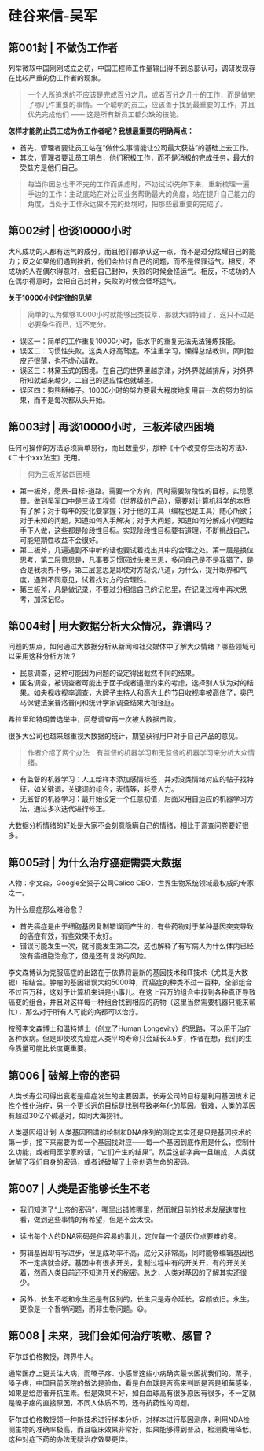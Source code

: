 # 硅谷来信-吴军

## 第001封 | 不做伪工作者

列举微软中国刚刚成立之初，中国工程师工作量输出得不到总部认可，调研发现存在比较严重的伪工作者的现象。

> 一个人所追求的不应该是完成百分之几，或者百分之几十的工作，而是做完了哪几件重要的事情。一个聪明的员工，应该善于找到最重要的工作，并且优先完成他们 —— 这是所有新员工都欠缺的技能。

**怎样才能防止员工成为伪工作者呢？我想最重要的明确两点：**
- 首先，管理者要让员工站在“做什么事情能让公司最大获益”的基础上去工作。
- 其次，管理者要让员工明白，他们积极工作，而不是消极的完成任务，最大的受益方是他们自己。

> 每当你因总也干不完的工作而焦虑时，不妨试试i先停下来，重新梳理一遍手边的工作：主动底站在对公司业务帮助最大的角度，站在提升自己能力的角度，当处于工作永远做不完的处境时，把那些最重要的完成了。

## 第002封 | 也谈10000小时

大凡成功的人都有运气的成分，而且他们都承认这一点，而不是过分炫耀自己的能力；反之如果他们遇到挫折，他们会检讨自己的问题，而不是怪罪运气。相反，不成功的人在偶尔得意时，会把自己封神，失败的时候会怪运气。相反，不成功的人在偶尔得意时，会把自己封神，失败的时候会怪坏运气。

**关于10000小时定律的见解**
> 简单的认为做够10000小时就能够出类拔萃，那就大错特错了，这只不过是必要条件而已，远不充分。

- 误区一：简单的工作重复10000小时，低水平的重复无法无法锤炼技能。
- 误区二：习惯性失败。这类人好高骛远，不注重学习，懒得总结教训，同时脸皮还很薄，也不虚心请教。
- 误区三：林黛玉式的困境。在自己的世界里越京津，对外界就越排斥，对外界所知就越来越少，二自己的适应性也就越差。
- 误区四：狗熊掰棒子。10000小时的努力要最大程度地复用前一次的努力的结果，而不是每次都从头开始。

## 第003封 | 再谈10000小时，三板斧破四困境

任何可操作的方法必须简单易行，而且数量少，那种《十个改变你生活的方法》、《二十个xxx法宝》无用。

> 何为三板斧破四困境

- 第一板斧，愿景-目标-道路。需要一个方向，同时需要阶段性的目标，实现愿景。做到吴军口中是三级工程师（世界级的产品），需要对计算机科学的本质有了解；对于每年的变化要掌握；对于他的工具（编程也是工具）随心所欲；对于未知的问题，知道如何入手解决；对于大问题，知道如何分解成小问题给手下人做，这些都是阶段性目标。实现阶段性目标要有道理，不断挑战自己，可能短期性收益不会很好。
- 第二板斧，几遍遇到不中听的话也要试着找出其中的合理之处。第一层是换位思考，第二层意思是，凡事要习惯回过头来三思，多问自己是不是我错了，是否是我境界不够，第三层意思是即使对方胡说八道，为什么，提升眼界和气度，遇到不同意见，试着找对方的合理性。
- 第三板斧，凡是做记录，不要过分相信自己的记忆里，在记录过程中再次思考，加深记忆。

## 第004封 | 用大数据分析大众情况，靠谱吗？

问题的焦点，如何通过大数据分析从新闻和社交媒体中了解大众情绪？哪些领域可以采用这种分析方法？

- 民意调查，这种可能因为问题的设定得出截然不同的结果。
- 匿名调查，被调查者可能出于面子或者道德约束的考虑，选择别人认为对的结果。如央视收视率调查，大牌子主持人和高大上的节目收视率被高估了，奥巴马保健法案普洛普问和统计学家调查结果大相径庭。

希拉里和特朗普选举中，问卷调查再一次被大数据击败。

很多大公司也越来越重视大数据的统计，期望获得用户对于自己产品的意见。

> 作者介绍了两个办法：有监督的机器学习和无监督的机器学习来分析大众情绪。

- 有监督的机器学习：人工给样本添加感情标签，并对没类情绪对应的帖子找特征，如关键词，关键词的组合，表情等，耗费人力。
- 无监督的机器学习：最开始设定一个任意初值，后面采用自适应的机器学习方法，通过多次迭代进行修正。

大数据分析情绪的好处是大家不会刻意隐瞒自己的情绪，相比于调查问卷要好很多。

## 第005封 | 为什么治疗癌症需要大数据
人物：李文森，Google全资子公司Calico CEO，世界生物系统领域最权威的专家之一。

为什么癌症那么难治愈？
- 首先癌症是由于细胞基因复制错误而产生的，有些药物对于某种基因突变导致的癌症有效，有些效果不太好。
- 错误可能发生一次，就可能发生第二次，这也解释了有写病人为什么体内已经没有癌细胞治愈了，但是还有复发的风险。

李文森博认为克服癌症的出路在于依靠将最新的基因技术和IT技术（尤其是大数据）相结合。肿瘤的基因错误大约5000种，而癌症的种类不过一百种，全部组合不过百万种，这对于计算机来讲是小事儿。在这上百万的组合中找到各种真正导致癌变的组合，并且对这样每一种组合找到相应的药物（这里当然需要机器只能来帮忙），那么对于所有人可能的病都可以治疗。

按照李文森博士和温特博士（创立了Human Longevity）的思路，可以用于治疗各种疾病。但是即使攻克癌症人类平均寿命只会延长3.5岁，作者在想，我们的生命质量可能比长度更重要。

## 第006 | 破解上帝的密码
人类长寿公司得出衰老是癌症发生的主要因素。长寿公司的目标是利用基因技术记性个性化治疗，另一个更长远的目标是找到导致老年化的基因。很难，人类的基因有超过30亿个碱基对，如同大海捞针。

人类基因组计划
人类基因图谱的绘制和DNA序列的测定其实还是只是基因技术的第一步，接下来需要为每一个基因找对应——每一个基因到底作用是什么，控制什么功能，或者用医学家的话，“它们产生的结果”。然后这部字典一旦编成，人类就破解了我们自身的密码，或者说破解了上帝创造生命的密码。

## 第007 | 人类是否能够长生不老
- 我们知道了“上帝的密码”，哪里出错修哪里，然而就目前的技术发展速度拉看，做到这些事情的有希望，但是不会太快。

- 读出每个人的DNA密码是件容易的事儿，定位每一个基因位点要难的多。

- 剪辑基因却有写进步，但是成功率不高，成分又非常高，同时能够编辑基因也不一定病就会好。基因中有很多开关，复制过程中有的开关开，有的开关关着，然而人类目前还不知道开关的秘密。总之，人类对基因的了解其实还很少。

- 另外，长生不老和永生还是有区别的，长生只是寿命延长，容颜依旧。永生，更像是一个哲学问题，而非生物问题。😃。

## 第008 | 未来，我们会如何治疗咳嗽、感冒？
萨尔兹伯格教授，跨界牛人。

通常医疗上更关注大病，而嗓子疼、小感冒这些小病确实最长困扰我们的。栗子，嗓子疼，中国目前医院的做法是验血，看是白血球是否高来判断是否是细菌感染，如果是给患者开抗生素。但是效果不好，如白血球高有很多原因有很多，不一定就是嗓子疼的直接原因，不同人体质不同，还有抗药性的问题。

萨尔兹伯格教授领一种新技术进行样本分析，对样本进行基因测序，利用NDA检测生物的准确率极高，而且临床效果非常好，如果能够得到普及，检测费用降低，这种对症下药的办法无疑治疗效果更佳。
